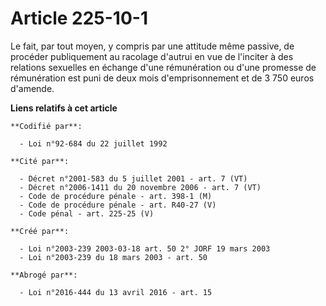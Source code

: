 # Article 225-10-1

Le fait, par tout moyen, y compris par une attitude même passive, de procéder publiquement au racolage d'autrui en vue de
l'inciter à des relations sexuelles en échange d'une rémunération ou d'une promesse de rémunération est puni de deux mois
d'emprisonnement et de 3 750 euros d'amende.

**Liens relatifs à cet article**

	**Codifié par**:

	  - Loi n°92-684 du 22 juillet 1992

	**Cité par**:

	  - Décret n°2001-583 du 5 juillet 2001 - art. 7 (VT)
	  - Décret n°2006-1411 du 20 novembre 2006 - art. 7 (VT)
	  - Code de procédure pénale - art. 398-1 (M)
	  - Code de procédure pénale - art. R40-27 (V)
	  - Code pénal - art. 225-25 (V)

	**Créé par**:

	  - Loi n°2003-239 2003-03-18 art. 50 2° JORF 19 mars 2003
	  - Loi n°2003-239 du 18 mars 2003 - art. 50

	**Abrogé par**:

	  - Loi n°2016-444 du 13 avril 2016 - art. 15
